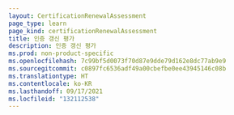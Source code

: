 ```yaml
---
layout: CertificationRenewalAssessment
page_type: learn
page_kind: certificationRenewalAssessment
title: 인증 갱신 평가
description: 인증 갱신 평가
ms.prod: non-product-specific
ms.openlocfilehash: 7c99bf5d0073f70d87e9dde79d162e8dc77ab9e9
ms.sourcegitcommit: c0897fc6536adf49a00cbefbe0ee43945146c08b
ms.translationtype: HT
ms.contentlocale: ko-KR
ms.lasthandoff: 09/17/2021
ms.locfileid: "132112538"
---
```

